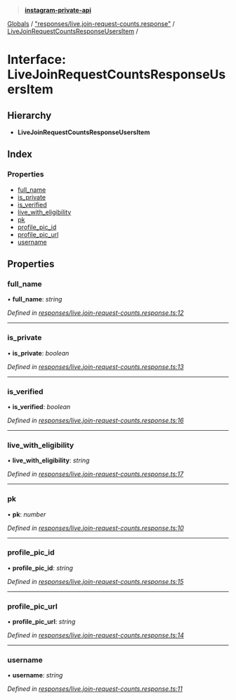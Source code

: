 > **[instagram-private-api](../README.md)**

[Globals](../README.md) / ["responses/live.join-request-counts.response"](../modules/_responses_live_join_request_counts_response_.md) / [LiveJoinRequestCountsResponseUsersItem](_responses_live_join_request_counts_response_.livejoinrequestcountsresponseusersitem.md) /

# Interface: LiveJoinRequestCountsResponseUsersItem

## Hierarchy

* **LiveJoinRequestCountsResponseUsersItem**

## Index

### Properties

* [full_name](_responses_live_join_request_counts_response_.livejoinrequestcountsresponseusersitem.md#full_name)
* [is_private](_responses_live_join_request_counts_response_.livejoinrequestcountsresponseusersitem.md#is_private)
* [is_verified](_responses_live_join_request_counts_response_.livejoinrequestcountsresponseusersitem.md#is_verified)
* [live_with_eligibility](_responses_live_join_request_counts_response_.livejoinrequestcountsresponseusersitem.md#live_with_eligibility)
* [pk](_responses_live_join_request_counts_response_.livejoinrequestcountsresponseusersitem.md#pk)
* [profile_pic_id](_responses_live_join_request_counts_response_.livejoinrequestcountsresponseusersitem.md#profile_pic_id)
* [profile_pic_url](_responses_live_join_request_counts_response_.livejoinrequestcountsresponseusersitem.md#profile_pic_url)
* [username](_responses_live_join_request_counts_response_.livejoinrequestcountsresponseusersitem.md#username)

## Properties

###  full_name

• **full_name**: *string*

*Defined in [responses/live.join-request-counts.response.ts:12](https://github.com/dilame/instagram-private-api/blob/01eb399/src/responses/live.join-request-counts.response.ts#L12)*

___

###  is_private

• **is_private**: *boolean*

*Defined in [responses/live.join-request-counts.response.ts:13](https://github.com/dilame/instagram-private-api/blob/01eb399/src/responses/live.join-request-counts.response.ts#L13)*

___

###  is_verified

• **is_verified**: *boolean*

*Defined in [responses/live.join-request-counts.response.ts:16](https://github.com/dilame/instagram-private-api/blob/01eb399/src/responses/live.join-request-counts.response.ts#L16)*

___

###  live_with_eligibility

• **live_with_eligibility**: *string*

*Defined in [responses/live.join-request-counts.response.ts:17](https://github.com/dilame/instagram-private-api/blob/01eb399/src/responses/live.join-request-counts.response.ts#L17)*

___

###  pk

• **pk**: *number*

*Defined in [responses/live.join-request-counts.response.ts:10](https://github.com/dilame/instagram-private-api/blob/01eb399/src/responses/live.join-request-counts.response.ts#L10)*

___

###  profile_pic_id

• **profile_pic_id**: *string*

*Defined in [responses/live.join-request-counts.response.ts:15](https://github.com/dilame/instagram-private-api/blob/01eb399/src/responses/live.join-request-counts.response.ts#L15)*

___

###  profile_pic_url

• **profile_pic_url**: *string*

*Defined in [responses/live.join-request-counts.response.ts:14](https://github.com/dilame/instagram-private-api/blob/01eb399/src/responses/live.join-request-counts.response.ts#L14)*

___

###  username

• **username**: *string*

*Defined in [responses/live.join-request-counts.response.ts:11](https://github.com/dilame/instagram-private-api/blob/01eb399/src/responses/live.join-request-counts.response.ts#L11)*
